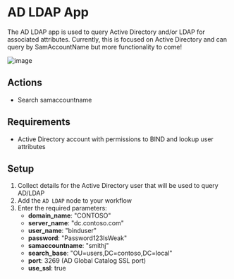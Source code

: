 # AD LDAP App

The AD LDAP app is used to query Active Directory and/or LDAP for associated attributes. Currently, this is focused on Active Directory and can query by SamAccountName but more functionality to come!

![image](https://user-images.githubusercontent.com/11653079/113415296-e57fe200-938c-11eb-8303-149cb9f85f50.png)

## Actions

- Search samaccountname

## Requirements

- Active Directory account with permissions to BIND and lookup user attributes

## Setup

1. Collect details for the Active Directory user that will be used to query AD/LDAP
2. Add the `AD LDAP` node to your workflow
3. Enter the required parameters:
    - **domain_name**: "CONTOSO"
    - **server_name**: "dc.contoso.com"
    - **user_name**: "binduser"
    - **password**: "Password123IsWeak"
    - **samaccountname**: "smithj"
    - **search_base**: "OU=users,DC=contoso,DC=local"
    - **port**: 3269 (AD Global Catalog SSL port)
    - **use_ssl**: true
